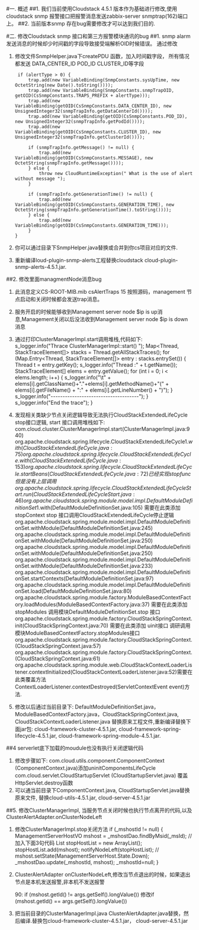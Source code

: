 #一. 概述
##1. 我们当前使用Cloudstack 4.5.1 版本作为基础进行修改,使用cloudstack snmp 报警接口把报警消息发送zabbix-server snmptrap(162)端口上。
##2. 当前版本snmp 存在bug需要修改才可以达到我们目的.

#二. 修改Cloudstack snmp 接口和第三方报警模块通讯的bug
##1. snmp alarm 发送消息的时候却少时间戳的字段导致接受端解析OID时候错误。
     通过修改

1) 修改文件SnmpHelper.java下createPDU 函数，加入时间戳字段， 所有情况都发送 DATA_CENTER_ID POD_ID CLUSTER_ID等字段
	   	
        if (alertType > 0) {
            trap.add(new VariableBinding(SnmpConstants.sysUpTime, new OctetString(new Date().toString())));
            trap.add(new VariableBinding(SnmpConstants.snmpTrapOID, getOID(CsSnmpConstants.TRAPS_PREFIX + alertType)));
            trap.add(new VariableBinding(getOID(CsSnmpConstants.DATA_CENTER_ID), new UnsignedInteger32(snmpTrapInfo.getDataCenterId())));
            trap.add(new VariableBinding(getOID(CsSnmpConstants.POD_ID), new UnsignedInteger32(snmpTrapInfo.getPodId())));
            trap.add(new VariableBinding(getOID(CsSnmpConstants.CLUSTER_ID), new UnsignedInteger32(snmpTrapInfo.getClusterId())));

            if (snmpTrapInfo.getMessage() != null) {
                trap.add(new VariableBinding(getOID(CsSnmpConstants.MESSAGE), new OctetString(snmpTrapInfo.getMessage())));
            } else {
                throw new CloudRuntimeException(" What is the use of alert without message ");
            }

            if (snmpTrapInfo.getGenerationTime() != null) {
                trap.add(new VariableBinding(getOID(CsSnmpConstants.GENERATION_TIME), new OctetString(snmpTrapInfo.getGenerationTime().toString())));
            } else {
                trap.add(new VariableBinding(getOID(CsSnmpConstants.GENERATION_TIME)));
            }
       }

2) 你可以通过目录下SnmpHelper.java替换或合并到你cs项目对应的文件.
3) 重新编译loud-plugin-snmp-alerts工程替换cloudstack cloud-plugin-snmp-alerts-4.5.1.jar.


##2. 修改里面managmentNode消息bug
1) 此消息定义CS-ROOT-MIB.mib csAlertTraps 15 按照源码，management 节点启动和关闭时候都会发送trap消息。
2) 服务开启的时候能够收到Management server node $ip is up消息,Management关闭以后没法收到Management server node $ip is down消息
3) 通过打印ClusterManagerImpl.start调用堆栈,代码如下:
            s_logger.info("Thrace ClusterManagerImpl::start() ");
            Map<Thread, StackTraceElement[]> stacks = Thread.getAllStackTraces();
            for (Map.Entry<Thread, StackTraceElement[]> entry : stacks.entrySet()) {
                Thread t = entry.getKey();
                s_logger.info("Thread :" + t.getName());
                StackTraceElement[] elems = entry.getValue();
                for (int i = 0; i < elems.length; i++) {
                    s_logger.info("\t" + elems[i].getClassName()+"."+elems[i].getMethodName()+"(" + elems[i].getFileName() + ":" + elems[i].getLineNumber() + ")");
                }
               s_logger.info("-------------------------------------");
            }
            s_logger.info("End the trace");
        }
4) 发现相关类缺少节点关闭逻辑导致无法执行CloudStackExtendedLifeCycle stop接口逻辑, start 接口调用堆栈如下:
		com.cloud.cluster.ClusterManagerImpl.start(ClusterManagerImpl.java:940)
		org.apache.cloudstack.spring.lifecycle.CloudStackExtendedLifeCycle$1.with(CloudStackExtendedLifeCycle.java:75)
		org.apache.cloudstack.spring.lifecycle.CloudStackExtendedLifeCycle.with(CloudStackExtendedLifeCycle.java:153)
		org.apache.cloudstack.spring.lifecycle.CloudStackExtendedLifeCycle.startBeans(CloudStackExtendedLifeCycle.java:72) 已经实现stop func 但是没有上层调用
		org.apache.cloudstack.spring.lifecycle.CloudStackExtendedLifeCycleStart.run(CloudStackExtendedLifeCycleStart.java:46) 
		org.apache.cloudstack.spring.module.model.impl.DefaultModuleDefinitionSet$1.with(DefaultModuleDefinitionSet.java:105)  需要在此类添加 stopContext stop 接口调用CloudStackExtendedLifeCycle停止逻辑
		org.apache.cloudstack.spring.module.model.impl.DefaultModuleDefinitionSet.withModule(DefaultModuleDefinitionSet.java:245)
		org.apache.cloudstack.spring.module.model.impl.DefaultModuleDefinitionSet.withModule(DefaultModuleDefinitionSet.java:250)
		org.apache.cloudstack.spring.module.model.impl.DefaultModuleDefinitionSet.withModule(DefaultModuleDefinitionSet.java:250)
		org.apache.cloudstack.spring.module.model.impl.DefaultModuleDefinitionSet.withModule(DefaultModuleDefinitionSet.java:233)
		org.apache.cloudstack.spring.module.model.impl.DefaultModuleDefinitionSet.startContexts(DefaultModuleDefinitionSet.java:97)
		org.apache.cloudstack.spring.module.model.impl.DefaultModuleDefinitionSet.load(DefaultModuleDefinitionSet.java:80)
		org.apache.cloudstack.spring.module.factory.ModuleBasedContextFactory.loadModules(ModuleBasedContextFactory.java:37) 需要在此类添加 stopModules 调用模块DefaultModuleDefinitionSet.stop 接口
		org.apache.cloudstack.spring.module.factory.CloudStackSpringContext.init(CloudStackSpringContext.java:70) 需要在此类添加 uinit接口 调研调用模块ModuleBasedContextFactory.stopModules接口
		org.apache.cloudstack.spring.module.factory.CloudStackSpringContext.<init>(CloudStackSpringContext.java:57)
		org.apache.cloudstack.spring.module.factory.CloudStackSpringContext.<init>(CloudStackSpringContext.java:61)
		org.apache.cloudstack.spring.module.web.CloudStackContextLoaderListener.contextInitialized(CloudStackContextLoaderListener.java:52)需要在此类覆盖方法ContextLoaderListener.contextDestroyed(ServletContextEvent event)方法.

5) 修改以后通过当前目录下: DefaultModuleDefinitionSet.java，ModuleBasedContextFactory.java，CloudStackSpringContext.java, CloudStackContextLoaderListener.java 替换原来工程文件,重新编译替换下面jar包: cloud-framework-cluster-4.5.1.jar, cloud-framework-spring-lifecycle-4.5.1.jar, cloud-framework-spring-module-4.5.1.jar.

##4 serverlet底下加载的moudule也没有执行关闭逻辑代码
1) 修改步骤如下:
        com.cloud.utils.component.ComponentContext (ComponentContext.java)添加uninitComponentsLifeCycle
        com.cloud.servlet.CloudStartupServlet (CloudStartupServlet.java) 覆盖HttpServlet.destroy函数
2) 可以通当前目录下ComponentContext.java, CloudStartupServlet.java替换原来文件, 替换cloud-utils-4.5.1.jar, cloud-server-4.5.1.jar

##5. 修改ClusterManagerImpl, 当服务节点关闭时候也执行节点离开的代码,以及ClusterAlertAdapter.onClusterNodeLeft

1) 修改ClusterManagerImpl.stop关闭方法
        if (_mshostId != null) {
            ManagementServerHostVO mshost = _mshostDao.findByMsid(_msId);
            //加入下面3句代码 
            List<ManagementServerHostVO> stopHostList = new ArrayList<ManagementServerHostVO>();
            stopHostList.add(mshost);
            notifyNodeLeft(stopHostList);
            //
            mshost.setState(ManagementServerHost.State.Down);
            _mshostDao.update(_mshostId, mshost);
            _mshostId=null;
        }
 
2) ClusterAlertAdapter onClusterNodeLeft,修改当节点退出的时候，如果退出节点是本机发送报警,非本机不发送报警

    90: if (mshost.getId() != args.getSelf().longValue()) 修改if (mshost.getId() == args.getSelf().longValue())

3) 把当前目录的ClusterManagerImpl.java ClusterAlertAdapter.java替换，然后编译.替换包cloud-framework-cluster-4.5.1.jar， cloud-server-4.5.1.jar 
